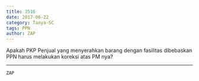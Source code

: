 ```yaml
---
title: 3516
date: 2017-06-22
category: Tanya-SC
tags: PPN
author: ZAP
---
```


Apakah PKP Penjual yang menyerahkan barang dengan fasilitas dibebaskan PPN harus melakukan koreksi atas PM nya?

---



`ZAP`
